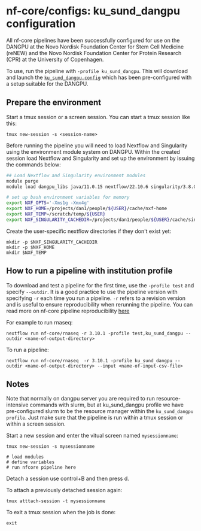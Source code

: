 # nf-core/configs: ku_sund_dangpu configuration

All nf-core pipelines have been successfully configured for use on the DANGPU at the
Novo Nordisk Foundation Center for Stem Cell Medicine (reNEW) and the Novo Nordisk Foundation Center for Protein Research (CPR) at the University of Copenhagen.

To use, run the pipeline with `-profile ku_sund_dangpu`. This will download and launch the [`ku_sund_dangpu.config`](../conf/ku_sund_dangpu.config) which has been pre-configured with a setup suitable for the DANGPU.

## Prepare the environment

Start a tmux session or a screen session. You can start a tmux session like this:

```
tmux new-session -s <session-name>
```

Before running the pipeline you will need to load Nextflow and Singularity using the environment module system on DANGPU.
Within the created session load Nextflow and Singularity and set up the environment by issuing the commands below:

```bash
## Load Nextflow and Singularity environment modules
module purge
module load dangpu_libs java/11.0.15 nextflow/22.10.6 singularity/3.8.0 python/3.7.13 nf-core/2.7.2

# set up bash environment variables for memory
export NXF_OPTS='-Xms1g -Xmx4g'
export NXF_HOME=/projects/dan1/people/${USER}/cache/nxf-home
export NXF_TEMP=/scratch/temp/${USER}
export NXF_SINGULARITY_CACHEDIR=/projects/dan1/people/${USER}/cache/singularity-images
```

Create the user-specific nextflow directories if they don't exist yet:

```
mkdir -p $NXF_SINGULARITY_CACHEDIR
mkdir -p $NXF_HOME
mkdir $NXF_TEMP
```

## How to run a pipeline with institution profile

To download and test a pipeline for the first time, use the `-profile test` and specify `--outdir`. It is a good practice to use the pipeline version with specifying `-r` each time you run a pipeline. `-r` refers to a revision version and is useful to ensure reproducibility when rerunning the pipeline. You can read more on nf-core pipeline reproducibility [here](https://nf-co.re/rnaseq/3.10.1/usage#reproducibility)

For example to run rnaseq:

```
nextflow run nf-core/rnaseq -r 3.10.1 -profile test,ku_sund_dangpu --outdir <name-of-output-directory>
```

To run a pipeline:

```
nextflow run nf-core/rnaseq  -r 3.10.1 -profile ku_sund_dangpu --outdir <name-of-output-directory> --input <name-of-input-csv-file>
```

## Notes

Note that normally on dangpu server you are required to run resource-intensive commands with slurm, but at ku_sund_dangpu profile we have pre-configured slurm to be the resource manager within the `ku_sund_dangpu profile`. Just make sure that the pipeline is run within a tmux session or within a screen session. 

Start a new session and enter the vitual screen named `mysessionname`:
```
tmux new-session -s mysessionname

# load modules
# define variables
# run nfcore pipeline here
```

Detach a session use control+B and then press d.

To attach a previously detached session again:
```
tmux atttach-session -t mysessionname
```

To exit a tmux session when the job is done:
```
exit
```
